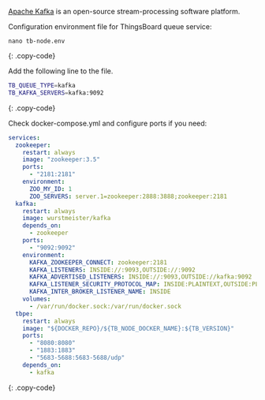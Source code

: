 
[Apache Kafka](https://kafka.apache.org/) is an open-source stream-processing software platform.

Configuration environment file for ThingsBoard queue service:

```text
nano tb-node.env
```
{: .copy-code}

Add the following line to the file.

```bash
TB_QUEUE_TYPE=kafka
TB_KAFKA_SERVERS=kafka:9092
```
{: .copy-code}

Check docker-compose.yml and configure ports if you need:

```yml
services:
  zookeeper:
    restart: always
    image: "zookeeper:3.5"
    ports:
      - "2181:2181"
    environment:
      ZOO_MY_ID: 1
      ZOO_SERVERS: server.1=zookeeper:2888:3888;zookeeper:2181
  kafka:
    restart: always
    image: wurstmeister/kafka
    depends_on:
      - zookeeper
    ports:
      - "9092:9092"
    environment:
      KAFKA_ZOOKEEPER_CONNECT: zookeeper:2181
      KAFKA_LISTENERS: INSIDE://:9093,OUTSIDE://:9092
      KAFKA_ADVERTISED_LISTENERS: INSIDE://:9093,OUTSIDE://kafka:9092
      KAFKA_LISTENER_SECURITY_PROTOCOL_MAP: INSIDE:PLAINTEXT,OUTSIDE:PLAINTEXT
      KAFKA_INTER_BROKER_LISTENER_NAME: INSIDE
    volumes:
      - /var/run/docker.sock:/var/run/docker.sock
  tbpe:
    restart: always
    image: "${DOCKER_REPO}/${TB_NODE_DOCKER_NAME}:${TB_VERSION}"
    ports:
      - "8080:8080"
      - "1883:1883"
      - "5683-5688:5683-5688/udp"
    depends_on:
      - kafka
```
{: .copy-code}
